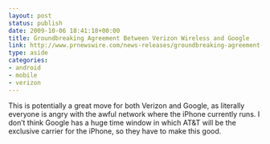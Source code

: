 ```yaml
---
layout: post
status: publish
date: 2009-10-06 18:41:18+00:00
title: Groundbreaking Agreement Between Verizon Wireless and Google
link: http://www.prnewswire.com/news-releases/groundbreaking-agreement-between-verizon-wireless-and-google-to-leverage-high-speed-network-and-open-android-platform-for-wireless-innovation-63587582.html
type: aside
categories:
- android
- mobile
- verizon
---
```


This is potentially a great move for both Verizon and Google, as literally everyone is angry with the awful network where the iPhone currently runs. I don’t think Google has a huge time window in which AT&amp;T will be the exclusive carrier for the iPhone, so they have to make this good.
